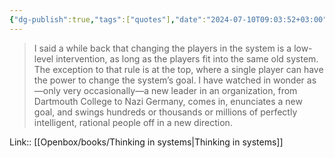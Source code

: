 ```yaml
---
{"dg-publish":true,"tags":["quotes"],"date":"2024-07-10T09:03:52+03:00","title":"changing players only counts when they can change system goal","aliases":"changing players only counts when they can change system goal","dg-path":"/quotes/202407100903.md","permalink":"/quotes/202407100903/","dgPassFrontmatter":true}
---
```



> I said a while back that changing the players in the system is a low-level intervention, as long as the players fit into the same old system. The exception to that rule is at the top, where a single player can have the power to change the system’s goal. I have watched in wonder as—only very occasionally—a new leader in an organization, from Dartmouth College to Nazi Germany, comes in, enunciates a new goal, and swings hundreds or thousands or millions of perfectly intelligent, rational people off in a new direction.

Link:: [[Openbox/books/Thinking in systems|Thinking in systems]]

